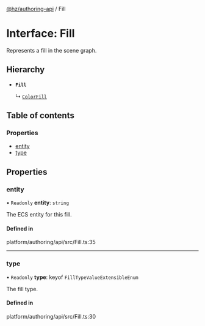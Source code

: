 [@hz/authoring-api](../overview.md) / Fill

# Interface: Fill

Represents a fill in the scene graph.

## Hierarchy

- **`Fill`**

  ↳ [`ColorFill`](ColorFill.md)

## Table of contents

### Properties

- [entity](Fill.md#entity)
- [type](Fill.md#type)

## Properties

### <a id="entity" name="entity"></a> entity

• `Readonly` **entity**: `string`

The ECS entity for this fill.

#### Defined in

platform/authoring/api/src/Fill.ts:35

___

### <a id="type" name="type"></a> type

• `Readonly` **type**: keyof `FillTypeValueExtensibleEnum`

The fill type.

#### Defined in

platform/authoring/api/src/Fill.ts:30
